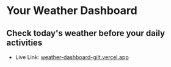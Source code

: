 # Your Weather Dashboard

## Check today's weather before your daily activities

- Live Link: [weather-dashboard-gilt.vercel.app](https://weather-dashboard-gilt.vercel.app/)
